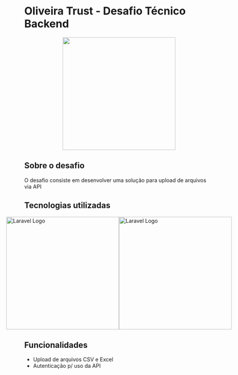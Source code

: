 # Oliveira Trust - Desafio Técnico Backend

<p align="center">
    <img src="https://encrypted-tbn0.gstatic.com/images?q=tbn%3AANd9GcQIAOtqQ5is5vwbcEn0ZahZfMxz1QIeAYtFfnLdkCXu1sqAGbnX" width="300">
</p>

## Sobre o desafio
O desafio consiste em desenvolver uma solução para upload de arquivos via API

## Tecnologias utilizadas
<div style="display:flex; justify-content: center; align-items: center">
    <img src="https://raw.githubusercontent.com/laravel/art/master/logo-lockup/5%20SVG/2%20CMYK/1%20Full%20Color/laravel-logolockup-cmyk-red.svg" width="300" alt="Laravel Logo">   
    <img src="https://www.python.org/static/img/python-logo.png" width="300" alt="Laravel Logo">       
</div>

## Funcionalidades

* Upload de arquivos CSV e Excel
* Autenticação p/ uso da API
